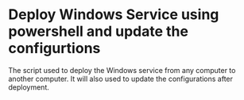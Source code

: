 # Deploy Windows Service using powershell and update the configurtions

The script used to deploy the Windows service from any computer to another computer. It will also used to update the configurations after deployment.

